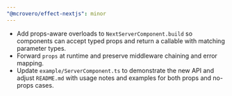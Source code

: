 ```yaml
---
"@mcrovero/effect-nextjs": minor
---
```


- Add props-aware overloads to `NextServerComponent.build` so components can accept typed props and return a callable with matching parameter types.
- Forward `props` at runtime and preserve middleware chaining and error mapping.
- Update `example/ServerComponent.ts` to demonstrate the new API and adjust `README.md` with usage notes and examples for both props and no-props cases.
